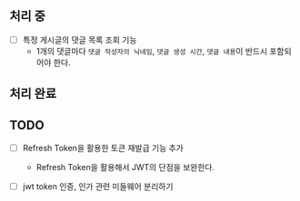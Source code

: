 ## 처리 중
- [ ] 특정 게시글의 댓글 목록 조회 기능
    - 1개의 댓글마다 `댓글 작성자의 닉네임`, `댓글 생성 시간`, `댓글 내용`이 반드시 포함되어야 한다.

## 처리 완료

## TODO
- [ ] Refresh Token을 활용한 토큰 재발급 기능 추가
    - Refresh Token을 활용해서 JWT의 단점을 보완한다.
- [ ] jwt token 인증, 인가 관련 미들웨어 분리하기


